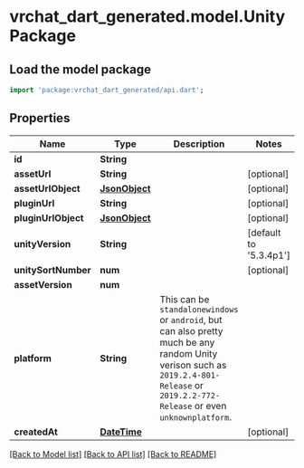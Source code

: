 # vrchat_dart_generated.model.UnityPackage

## Load the model package
```dart
import 'package:vrchat_dart_generated/api.dart';
```

## Properties
Name | Type | Description | Notes
------------ | ------------- | ------------- | -------------
**id** | **String** |  | 
**assetUrl** | **String** |  | [optional] 
**assetUrlObject** | [**JsonObject**](.md) |  | [optional] 
**pluginUrl** | **String** |  | [optional] 
**pluginUrlObject** | [**JsonObject**](.md) |  | [optional] 
**unityVersion** | **String** |  | [default to '5.3.4p1']
**unitySortNumber** | **num** |  | [optional] 
**assetVersion** | **num** |  | 
**platform** | **String** | This can be `standalonewindows` or `android`, but can also pretty much be any random Unity verison such as `2019.2.4-801-Release` or `2019.2.2-772-Release` or even `unknownplatform`. | 
**createdAt** | [**DateTime**](DateTime.md) |  | [optional] 

[[Back to Model list]](../README.md#documentation-for-models) [[Back to API list]](../README.md#documentation-for-api-endpoints) [[Back to README]](../README.md)


